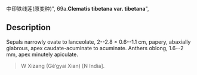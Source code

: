 中印铁线莲(原变种)",
69a.**Clematis tibetana var. tibetana**",

## Description
Sepals narrowly ovate to lanceolate, 2--2.8 × 0.6--1.1 cm, papery, abaxially glabrous, apex caudate-acuminate to acuminate. Anthers oblong, 1.6--2 mm, apex minutely apiculate.

> W Xizang (Gê’gyai Xian) [N India].
